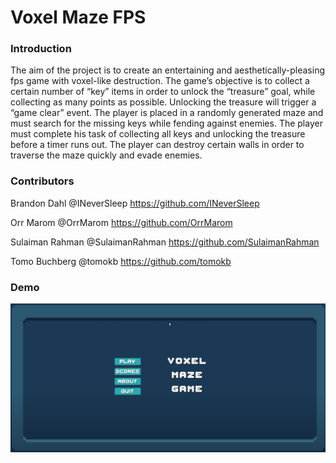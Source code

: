 # Voxel Maze FPS

### Introduction

The aim of the project is to create an entertaining and aesthetically-pleasing fps game with voxel-like destruction. The game’s objective is to collect a certain number of “key” items in order to unlock the “treasure” goal, while collecting as many points as possible. Unlocking the treasure will trigger a “game clear” event. The player is placed in a randomly generated maze and must search for the missing keys while fending against enemies. The player must complete his task of collecting all keys and unlocking the treasure before a timer runs out. The player can destroy certain walls in order to traverse the maze quickly and evade enemies.

### Contributors



Brandon Dahl @INeverSleep https://github.com/INeverSleep

Orr Marom @OrrMarom https://github.com/OrrMarom

Sulaiman Rahman @SulaimanRahman https://github.com/SulaimanRahman

Tomo Buchberg @tomokb https://github.com/tomokb
### Demo

<kbd>[![Voxel Maze FPS Demo](images/DemoPreview.PNG)](https://drive.google.com/file/d/1g_Z8Tz9Ops7NDLbdI9G8ZcW3TfmWxgUt/view?usp=sharing)</kbd>
